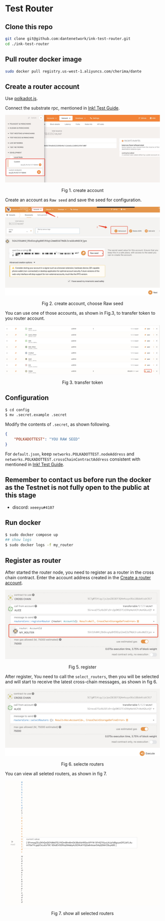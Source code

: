 # Test Router

## Clone this repo
```sh
git clone git@github.com:dantenetwork/ink-test-router.git
cd ./ink-test-router
```

## Pull router docker image

```sh
sudo docker pull registry.us-west-1.aliyuncs.com/cherima/dante
```

## Create a router account

Use [polkadot.js](https://polkadot.js.org/apps/#/explorer).

Connect the substrate rpc, mentioned in [Ink! Test Guide](https://github.com/dantenetwork/protocol-stack-for-ink/blob/feature-sqos/test/README.md#test-environment).

![img](./assets/4.jpg)
<p align="center">Fig 1. create account</p>

Create an account as `Raw seed` and save the seed for configuration.

![img](./assets/1.jpg)
![img](./assets/2.jpg)
<p align="center">Fig 2. create account, choose Raw seed</p>

You can use one of those accounts, as shown in Fig.3, to transfer token to you router account.

![img](./assets/3.jpg)
<p align="center">Fig 3. transfer token</p>


## Configuration

```sh
$ cd config
$ mv .secret.example .secret
```

Modify the contents of `.secret`, as shown following.

```json
{
    "POLKADOTTEST": "YOU RAW SEED"
}
```

For `default.json`, keep `networks.POLKADOTTEST.nodeAddress` and `networks.POLKADOTTEST.crossChainContractAddress` consistent with mentioned in [Ink! Test Guide](https://github.com/dantenetwork/protocol-stack-for-ink/blob/feature-sqos/test/README.md#test-environment).

## Remember to contact us before run the docker as the Testnet is not fully open to the public at this stage  

* discord: `xeeeyu#4107`

## Run docker

```sh
$ sudo docker compose up
## show logs
$ sudo docker logs -f my_router
```

## Register as router

After started the router node, you need to register as a router in the cross chain contract. Enter the account address created in the [Create a router account](./README.md#create-a-router-account).

![img](./assets/5.jpg)
<p align="center">Fig 5. register</p>

After register, You need to call the `select_routers`, then you will be selected and will start to receive the latest cross-chain messages, as shown in fig 6.

![img](./assets/6.jpg)
<p align="center">Fig 6. selecte routers</p>

You can view all seleted routers, as shown in fig 7.

![img](./assets/7.jpg)
<p align="center">Fig 7. show all selected routers</p>